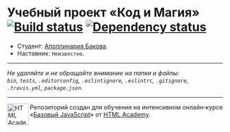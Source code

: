 # Учебный проект «Код и Магия» [![Build status][travis-image]][travis-url] [![Dependency status][dependency-image]][dependency-url]

* Студент: [Аполлинария Бакова](https://up.htmlacademy.ru/javascript/8/user/34471).
* Наставник: `Неизвестно`.

---

_Не удаляйте и не обращайте внимание на папки и файлы:_<br>
_`bin`, `tests`, `.editorconfig`, `.eslintignore`, `.eslintrc`, `.gitignore`, `.travis.yml`, `package.json`._

---

<a href="https://htmlacademy.ru/intensive/javascript"><img align="left" width="50" height="50" title="HTML Academy" src="https://up.htmlacademy.ru/static/img/intensive/javascript/logo-for-github.svg"></a>

Репозиторий создан для обучения на интенсивном онлайн‑курсе «[Базовый JavaScript](https://htmlacademy.ru/intensive/javascript)» от [HTML Academy](https://htmlacademy.ru).

[travis-image]: https://travis-ci.org/htmlacademy-javascript/34471-code-and-magick.svg?branch=master
[travis-url]: https://travis-ci.org/htmlacademy-javascript/34471-code-and-magick
[dependency-image]: https://david-dm.org/htmlacademy-javascript/34471-code-and-magick.svg?style=flat-square
[dependency-url]: https://david-dm.org/htmlacademy-javascript/34471-code-and-magick
